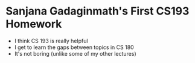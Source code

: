# Sanjana Gadaginmath's First CS193 Homework

- I think CS 193 is really helpful
- I get to learn the gaps between topics in CS 180
- It's not boring (unlike some of my other lectures)
